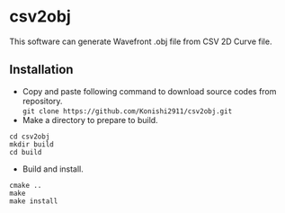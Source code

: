 # csv2obj
This software can generate Wavefront .obj file from CSV 2D Curve file.

## Installation
* Copy and paste following command to download source codes from repository.  
```git clone https://github.com/Konishi2911/csv2obj.git```  
* Make a directory to prepare to build.  
```
cd csv2obj
mkdir build
cd build
```  
* Build and install.  
```
cmake ..
make
make install
```  

